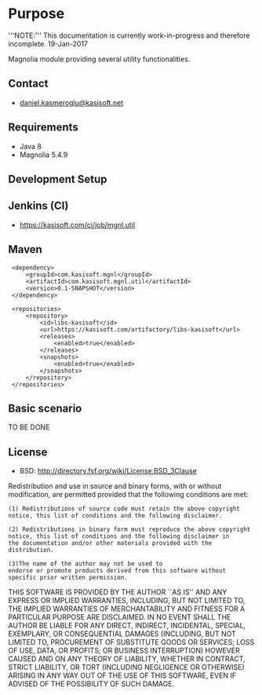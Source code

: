 Purpose
=======

'''NOTE:''' This documentation is currently work-in-progress and therefore incomplete. 19-Jan-2017

Magnolia module providing several utility functionalities.


Contact
-------

* daniel.kasmeroglu@kasisoft.net


Requirements
------------

 * Java 8
 * Magnolia 5.4.9


Development Setup
-----------------


Jenkins (CI)
------------

* https://kasisoft.com/ci/job/mgnl.util


Maven
-----

     <dependency>
         <groupId>com.kasisoft.mgnl</groupId>
         <artifactId>com.kasisoft.mgnl.util</artifactId>
         <version>0.1-SNAPSHOT</version>
     </dependency>
     
     <repositories>
         <repository>
             <id>libs-kasisoft</id>
             <url>https://kasisoft.com/artifactory/libs-kasisoft</url>
             <releases>
                 <enabled>true</enabled>
             </releases>
             <snapshots>
                 <enabled>true</enabled>
             </snapshots>
         </repository>
     </repositories>
     
     
Basic scenario
--------------

TO BE DONE


License
-------

* BSD: http://directory.fsf.org/wiki/License:BSD_3Clause

Redistribution and use in source and binary forms, with or without
modification, are permitted provided that the following conditions are
met:

    (1) Redistributions of source code must retain the above copyright
    notice, this list of conditions and the following disclaimer. 

    (2) Redistributions in binary form must reproduce the above copyright
    notice, this list of conditions and the following disclaimer in
    the documentation and/or other materials provided with the
    distribution.  
    
    (3)The name of the author may not be used to
    endorse or promote products derived from this software without
    specific prior written permission.

THIS SOFTWARE IS PROVIDED BY THE AUTHOR ``AS IS'' AND ANY EXPRESS OR
IMPLIED WARRANTIES, INCLUDING, BUT NOT LIMITED TO, THE IMPLIED
WARRANTIES OF MERCHANTABILITY AND FITNESS FOR A PARTICULAR PURPOSE ARE
DISCLAIMED. IN NO EVENT SHALL THE AUTHOR BE LIABLE FOR ANY DIRECT,
INDIRECT, INCIDENTAL, SPECIAL, EXEMPLARY, OR CONSEQUENTIAL DAMAGES
(INCLUDING, BUT NOT LIMITED TO, PROCUREMENT OF SUBSTITUTE GOODS OR
SERVICES; LOSS OF USE, DATA, OR PROFITS; OR BUSINESS INTERRUPTION)
HOWEVER CAUSED AND ON ANY THEORY OF LIABILITY, WHETHER IN CONTRACT,
STRICT LIABILITY, OR TORT (INCLUDING NEGLIGENCE OR OTHERWISE) ARISING
IN ANY WAY OUT OF THE USE OF THIS SOFTWARE, EVEN IF ADVISED OF THE
POSSIBILITY OF SUCH DAMAGE.
